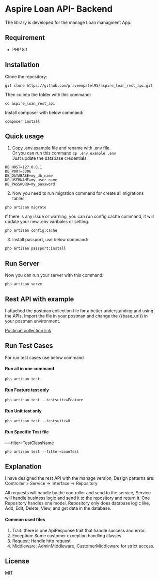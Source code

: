 # Aspire Loan API- Backend 

The library is developed for the manage Loan managment App.

## Requirement

- PHP 8.1

## Installation

Clone the repository:

```
git clone https://github.com/praveenpatel95/aspire_loan_rest_api.git

```

Then cd into the folder with this command:
```
cd aspire_loan_rest_api
```

Install composer with below command:
```
composer install
```




## Quick usage 

1. Copy .env.example file and rename with .env file.<br />
Or you can run this command
`cp .env.example .env`
<br />Just update the database credentials.
```
DB_HOST=127.0.0.1
DB_PORT=3306
DB_DATABASE=my_db_name
DB_USERNAME=my_user_name
DB_PASSWORD=my_password
```


2. Now you need to run migration command for create all migrations tables:

```
php artisan migrate
```

If there is any issue or warning, you can run config cache command, it will update your new .env varibales or setting.
```
php artisan config:cache
```

3. Install passport, use below command:

```
php artisan passport:install
```



## Run Server

Now you can run your server with this command:
```
php artisan serve
```


## Rest API with example 

I attached the postman collection file for a better understanding and using the APIs. 
 Import the file in your postman and change the {{base_url}} in your postman environment.
 
[Postman collection link](https://documenter.getpostman.com/view/9499370/2s93JnU6nf)


## Run Test Cases
For run test cases use below command
#### Run all in one command
```
php artisan test
```

#### Run Feature test only
```
php artisan test --testsuite=Feature
```

#### Run Unit test only
```
php artisan test --testsuite=U
```

#### Run Specific Test file
---filter=TestClassName
```
php artisan test --filter=LoanTest
```

## Explanation
I have designed the rest API with the manage version, Design patterns are:<br>
Controller > Service -> Interface -> Repository

All requests will handle by the controller and send to the service, Service will handle business logic and send it to the repository and return it.
One Repository handles one model, Repository only does database logic like, Add, Edit, Delete, View, and get data in the database.
<br>
#### Common used files
1. Trait: there is one ApiResponse trait that handle success and error.<br>
2. Exception: Some customer exception handling classes.
3. Request: Handle http request
4. Middleware: AdminMiddleware, CustomerMiddleware for strict access.



## License

[MIT](https://choosealicense.com/licenses/mit/)
